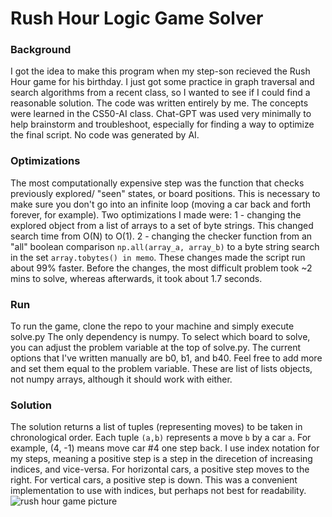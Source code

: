 # Rush Hour Logic Game Solver

### Background
I got the idea to make this program when my step-son recieved the Rush Hour game for his birthday. I just got some practice in graph traversal and search algorithms from a recent class, so I wanted to see if I could find a reasonable solution.
The code was written entirely by me. The concepts were learned in the CS50-AI class.
Chat-GPT was used very minimally to help brainstorm and troubleshoot, especially for finding a way to optimize the final script. No code was generated by AI.

### Optimizations
The most computationally expensive step was the function that checks previously explored/ "seen" states, or board positions. This is necessary to make sure you don't go into an infinite loop (moving a car back and forth forever, for example).
Two optimizations I made were:
1 - changing the explored object from a list of arrays to a set of byte strings. This changed search time from O(N) to O(1).
2 - changing the checker function from an "all" boolean comparison `np.all(array_a, array_b)` to a byte string search in the set `array.tobytes() in memo`.
These changes made the script run about 99% faster. Before the changes, the most difficult problem took ~2 mins to solve, whereas afterwards, it took about 1.7 seconds. 

### Run
To run the game, clone the repo to your machine and simply execute solve.py
The only dependency is numpy. 
To select which board to solve, you can adjust the problem variable at the top of solve.py. The current options that I've written manually are b0, b1, and b40. Feel free to add more and set them equal to the problem variable. 
These are list of lists objects, not numpy arrays, although it should work with either. 

### Solution
The solution returns a list of tuples (representing moves) to be taken in chronological order. Each tuple  `(a,b)` represents a move `b` by a car `a`. For example, (4, -1) means move car #4 one step back. I use index notation for my steps, meaning a positive step is a step in the direcetion of increasing indices, and vice-versa. For horizontal cars, a positive step moves to the right. For vertical cars, a positive step is down. This was a convenient implementation to use with indices, but perhaps not best for readability. 
![rush hour game picture](https://www.safariltd.com/cdn/shop/products/rush-hour-traffic-jam-logic-game-942258.webp?v=1698371033&width=1200)
